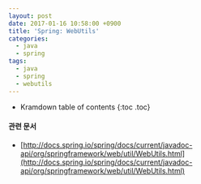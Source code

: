 ```yaml
---
layout: post
date: 2017-01-16 10:58:00 +0900
title: 'Spring: WebUtils'
categories:
  - java
  - spring
tags:
  - java
  - spring
  - webutils
---
```


* Kramdown table of contents
{:toc .toc}

#### 관련 문서

- [http://docs.spring.io/spring/docs/current/javadoc-api/org/springframework/web/util/WebUtils.html](http://docs.spring.io/spring/docs/current/javadoc-api/org/springframework/web/util/WebUtils.html)
